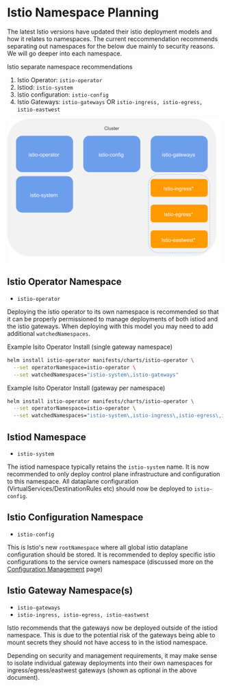 # Istio Namespace Planning

The latest Istio versions have updated their istio deployment models and how it relates to namespaces. The current reccommendation recommends separating out namespaces for the below due mainly to security reasons. We will go deeper into each namespace.

Istio separate namespace recommendations

1. Istio Operator: `istio-operator`
2. Istiod: `istio-system`
3. Istio configuration: `istio-config`
4. Istio Gateways: `istio-gateways` OR `istio-ingress, istio-egress, istio-eastwest`

![Production Istio Namespaces](../../img/production-istio_namespaces.png)

## Istio Operator Namespace

* `istio-operator`

Deploying the istio operator to its own namespace is recommended so that it can be properly permissioned to manage deployments of both istiod and the istio gateways.
When deploying with this model you may need to add additional `watchedNamespaces`.

Example Isito Operator Install (single gateway namespace)

```sh
helm install istio-operator manifests/charts/istio-operator \
  --set operatorNamespace=istio-operator \
  --set watchedNamespaces="istio-system\,istio-gateways"
```

Example Isito Operator Install (gateway per namespace)

```sh
helm install istio-operator manifests/charts/istio-operator \
  --set operatorNamespace=istio-operator \
  --set watchedNamespaces="istio-system\,istio-ingress\,istio-egress\,istio-eastwest"
```

## Istiod Namespace

* `istio-system`

The istiod namespace typically retains the `istio-system` name. It is now recommended to only deploy control plane infrastructure and configuration to this namespace. All dataplane configuration (VirtualServices/DestinationRules etc) should now be deployed to `istio-config`.

## Istio Configuration Namespace

* `istio-config`

This is Istio's new `rootNamespace` where all global istio dataplane configuration should be stored. It is recommended to deploy specific istio configurations to the service owners namespace (discussed more on the [Configuration Management](./config_management.md) page)

## Istio Gateway Namespace(s)

* `istio-gateways`
* `istio-ingress, istio-egress, istio-eastwest`

Istio recommends that the gateways now be deployed outside of the istiod namespace. This is due to the potential risk of the gateways being able to mount secrets they should not have access to in the istiod namespace.

Depending on security and management requirements, it may make sense to isolate individual gateway deployments into their own namespaces for ingress/egress/eastwest gateways (shown as optional in the above document).
